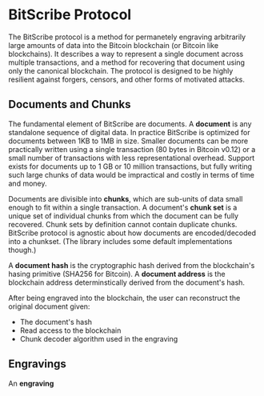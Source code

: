 # BitScribe Protocol

The BitScribe protocol is a method for permanetely engraving arbitrarily large amounts of 
data into the Bitcoin blockchain (or Bitcoin like blockchains). It describes a way to 
represent a single document across multiple transactions, and a method for recovering
that document using only the canonical blockchain. The protocol is designed to be highly 
resilient against forgers, censors, and other forms of motivated attacks.

## Documents and Chunks

The fundamental element of BitScribe are documents. A **document** is any standalone sequence 
of digital data. In practice BitScribe is optimized for documents between 1KB to 1MB in size. 
Smaller documents can be more practically written using a single transaction
(80 bytes in Bitcoin v0.12) or a small number of transactions with less representational
overhead. Support exists for documents up to 1 GB or 10 million transactions, but fully 
writing such large chunks of data would be impractical and costly in terms of time and
money. 

Documents are divisible into **chunks**, which are sub-units of data small enough to fit within
a single transaction. A document's **chunk set** is a unique set of individual chunks from which 
the document can be fully recovered. Chunk sets by definition cannot contain duplicate chunks. 
BitScribe protocol is agnostic about how documents are encoded/decoded into a chunkset. (The 
library includes some default implementations though.) 

A **document hash** is the cryptographic hash derived from the blockchain's hasing primitive
(SHA256 for Bitcoin). A **document address** is the blockchain address determinstically derived
from the document's hash.

After being engraved into the blockchain, the user can reconstruct the original document
given:

* The document's hash
* Read access to the blockchain
* Chunk decoder algorithm used in the engraving

## Engravings

An **engraving**
